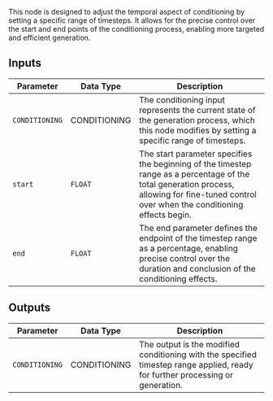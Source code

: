 This node is designed to adjust the temporal aspect of conditioning by setting a specific range of timesteps. It allows for the precise control over the start and end points of the conditioning process, enabling more targeted and efficient generation.

## Inputs

| Parameter | Data Type | Description |
| --- | --- | --- |
| `CONDITIONING` | CONDITIONING | The conditioning input represents the current state of the generation process, which this node modifies by setting a specific range of timesteps. |
| `start` | `FLOAT` | The start parameter specifies the beginning of the timestep range as a percentage of the total generation process, allowing for fine-tuned control over when the conditioning effects begin. |
| `end` | `FLOAT` | The end parameter defines the endpoint of the timestep range as a percentage, enabling precise control over the duration and conclusion of the conditioning effects. |

## Outputs

| Parameter | Data Type | Description |
| --- | --- | --- |
| `CONDITIONING` | CONDITIONING | The output is the modified conditioning with the specified timestep range applied, ready for further processing or generation. |
